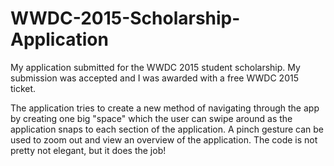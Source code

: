 # WWDC-2015-Scholarship-Application

My application submitted for the WWDC 2015 student scholarship. My submission was accepted and I was awarded with a free WWDC 2015 ticket.

The application tries to create a new method of navigating through the app by creating one big "space" which the user can swipe around as the application snaps to each section of the application. A pinch gesture can be used to zoom out and view an overview of the application. The code is not pretty not elegant, but it does the job!
